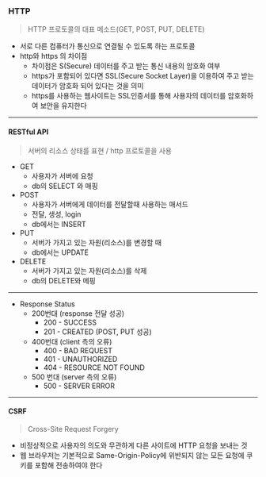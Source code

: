 ### HTTP

> HTTP 프로토콜의 대표 메소드(GET, POST, PUT, DELETE)

- 서로 다른 컴퓨터가 통신으로 연결될 수 있도록 하는 프로토콜
- http와 https 의 차이점
  - 차이점은 S(Secure) 데이터를 주고 받는 통신 내용의 암호화 여부
  - https가 포함되어 있다면 SSL(Secure Socket Layer)을 이용하여 주고 받는 데이터가 암호화 되어 있다는 것을 의미
  - https를 사용하는 웹사이트는 SSL인증서를 통해 사용자의 데이터를 암호화하여 보안을 유지한다







---



#### RESTful API

> 서버의 리소스 상태를 표현 / http 프로토콜을 사용

- GET
  - 사용자가 서버에 요청
  - db의 SELECT 와 매핑
- POST
  - 사용자가 서버에게 데이터를 전달할때 사용하는 매서드
  - 전달, 생성, login
  - db에서는 INSERT
- PUT
  - 서버가 가지고 있는 자원(리소스)를 변경할 때
  - db에서는 UPDATE
- DELETE
  - 서버가 가지고 있는 자원(리소스)를 삭제
  - db의 DELETE와 메핑



---





- Response Status
  - 200번대 (response 전달 성공)
    - 200 - SUCCESS
    - 201 - CREATED (POST, PUT 성공)
  - 400번대 (client 측의 오류)
    - 400 - BAD REQUEST	
    - 401 - UNAUTHORIZED
    - 404 - RESOURCE NOT FOUND
  - 500 번대 (server 측의 오류)
    - 500 - SERVER ERROR





---





#### CSRF

> Cross-Site Request Forgery

- 비정상적으로 사용자의 의도와 무관하게 다른 사이트에 HTTP 요청을 보내는 것
- 웹 브라우저는 기본적으로 Same-Origin-Policy에 위반되지 않는 모든 요청에 쿠키를 포함해 전송하여야 한다